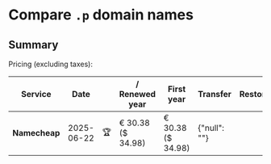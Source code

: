 # Compare `.p` domain names

## Summary

Pricing (excluding taxes):

| Service | Date |  | / Renewed year | First year | Transfer | Restoration |
|--|--|--|--|--|--|--|
| **Namecheap** | 2025-06-22 | 🏆 | € 30.38<br>($ 34.98) | € 30.38<br>($ 34.98) | {"null": ""} |  |
